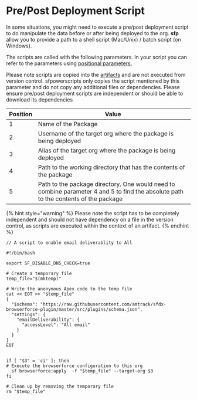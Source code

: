 # Pre/Post Deployment Script

In some situations, you might need to execute a pre/post deployment script to do manipulate the data before or after being deployed to the org. **sfp** allow you to provide a path to a shell script (Mac/Unix) / batch script (on Windows).

The scripts are called with the following parameters. In your script you can refer to the parameters using [positional parameters.](https://linuxcommand.org/lc3\_wss0120.php)

Please note scripts are copied into the [artifacts](broken-reference) and are not executed from version control. sfpowerscripts only copies the script mentioned by this parameter and do not copy any additional files or dependencies. Please ensure pre/post deployment scripts are independent or should be able to download its dependencies

| Position | Value                                                                                                                               |
| -------- | ----------------------------------------------------------------------------------------------------------------------------------- |
| 1        | Name of the Package                                                                                                                 |
| 2        | Username of the target org where the package is being deployed                                                                      |
| 3        | Alias of the target org where the package is being deployed                                                                         |
| 4        | Path to the working directory that has the contents of the package                                                                  |
| 5        | Path to the package directory. One would need to combine parameter 4 and 5 to find the absolute path to the contents of the package |



{% hint style="warning" %}
Please note the script has to be completely independent and should not have dependency on a file in the version control, as scripts are executed within the context of an artifact.
{% endhint %}



```
// A script to enable email deliverablity to All

#!/bin/bash

export SF_DISABLE_DNS_CHECK=true

# Create a temporary file
temp_file="$(mktemp)"

# Write the anonymous Apex code to the temp file
cat << EOT >> "$temp_file"
{
  "$schema": "https://raw.githubusercontent.com/amtrack/sfdx-browserforce-plugin/master/src/plugins/schema.json",
  "settings": {
    "emailDeliverability": {
      "accessLevel": "All email"
    }
  }
}
EOT


if [ "$3" = 'ci' ]; then
# Execute the browserforce configuration to this org
  sf browserforce:apply  -f "$temp_file" --target-org $3
fi

# Clean up by removing the temporary file
rm "$temp_file"
```

